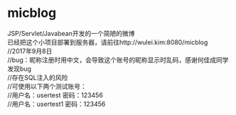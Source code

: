 # micblog
JSP/Servlet/Javabean开发的一个简陋的微博<br>
已经把这个小项目部署到服务器，请前往http://wulei.kim:8080/micblog<br>
//2017年9月8日<br>
//bug：昵称注册时用中文，会导致这个账号的昵称显示时乱码，感谢何佳成同学发现bug<br>
//存在SQL注入的风险
<br>
//可使用以下两个测试账号：
<br>
//用户名：usertest 密码：123456
<br>
//用户名：usertest1 密码：123456
